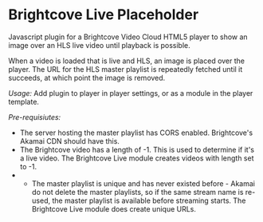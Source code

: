 Brightcove Live Placeholder
===========================

Javascript plugin for a Brightcove Video Cloud HTML5 player to show an image over an HLS live video until playback is possible.

When a video is loaded that is live and HLS, an image is placed over the player. The URL for the HLS master playlist is repeatedly fetched until it succeeds, at which point the image is removed.

*Usage:* Add plugin to player in player settings, or as a module in the player template.

*Pre-requisiutes:*

* The server hosting the master playlist has CORS enabled. Brightcove's Akamai CDN should have this.
* The Brightcove video has a length of -1. This is used to determine if it's a live video. The Brightcove Live module creates videos with length set to -1.
* * The master playlist is unique and has never existed before - Akamai do not delete the master playlists,  so if the same stream name is re-used, the master playlist is available before streaming starts. The Brightcove Live module does create unique URLs.
